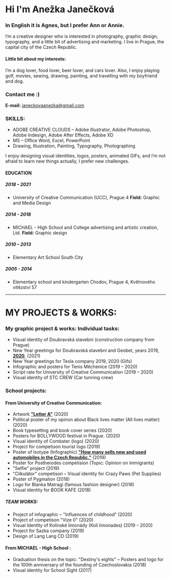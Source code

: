 # Hi I'm Anežka Janečková
### **In English it is Agnes, but I prefer Ann or Annie.**
I’m a creative designer who is interested in photography, graphic design, typography, and a little bit of advertising and marketing. 
I live in Prague, the capital city of the Czech Republic. 

#### Little bit about my interests:
I’m a dog lover, food lover, beer lover, and cars lover. 
Also, I enjoy playing golf, movies, sewing, drawing, painting, and travelling with my boyfriend and dog.

### Contact me :)
**E-mail:** janeckovaanezka@gmail.com

### SKILLS:
+ ADOBE CREATIVE CLOUDS – Adobe Illustrator, Adobe Photoshop, Adobe Indesign, Adobe After Effects, Adobe XD
+ MS – Office Word, Excel, PowerPoint
+ Drawing, Illustration, Painting, Typography, Photographing

I enjoy designing visual identities, logos, posters, animated GIFs, and I’m not afraid to learn new things actually, I prefer new challenges.

#### EDUCATION
##### 2018 – 2021
+ University of Creative Communication (UCC), Prague 4
**Field:** Graphic and Media Design

##### 2014 - 2018
+ MICHAEL - High School and College advertising and artistic creation, Ltd.
**Field:** Graphic design

##### 2010 – 2013
+ Elementary Art School South City

##### 2005 - 2014
+ Elementary school and kindergarten Chodov, Prague 4, Květnového vítězství 57



---
# MY PROJECTS & WORKS:

### My graphic project & works: Individual tasks:
+ Visual identity of Doubravská stavební (construction company from Prague)
+ New Year greetings for Doubravská stavební and Geobet, years 2019, <a href="https://github.com/AnezkaJaneckova/english-for-designers/blob/main/03-curriculum-vitae/img/New%20Year%20greetings.md">**2020**</a>, (2021) 
+ New Year greetings for Tesla company 2019, 2020 (Gifs)
+ Infographic and posters for Tenis Měchenice (2019 – 2020)
+ Script rate for University of Creative Communication (2019 – 2020)
+ Visual identity of STC CREW (Car tunning crew)

### School projects:
#### From University of Creative Communication:
+ Artwork <a href="https://github.com/AnezkaJaneckova/english-for-designers/blob/main/01-character-description/character-description.md">**"Letter A"**</a> (2020)
+ Political poster of my opinon about Black lives matter (All lives matter) (2020)
+ Book typesetting and book cover series (2020)
+ Posters for BOLLYWOOD festival in Prague. (2020)
+ Visual identity of Combster (logo) (2020)
+ Project for competison tourist logo (2019)
+ Poster of Isotype (Infographic) <a href="https://github.com/AnezkaJaneckova/english-for-designers/blob/main/02-intentional-aboutness/case-study.md">**"How many sells new and used automobiles in the Czech Republic."**</a> (2019)
+ Poster for Postherodes competision (Topic: Opinion on immigrants)
+ "Selfie" project (2019)
+ "Cilkulátor" competison – Visual identity for Crazy Paws (Pet Supplies)
+ Poster of Pygmalion (2018)
+ Logo for Blanka Matragi (famous fashion designer) (2018)
+ Visual identity for BOOK KAFE (2018)

##### TEAM WORKS:
+ Project of infographic – "Influences of childhood" (2020)
+ Project of competison "Vize 0" (2020)
+ Visual Identity of Kolínské limonády (Koli limonades) (2019 – 2020)
+ Project for Sazka company (2019)
+ Design of Lang Lang CD (2019)

#### From MICHAEL - High School :
+ Graduation thesis on the topic: "Destiny's eights" – Posters and logo for the 100th anniversary of the founding of Czechoslovakia (2018)
+ Visual identity for School Sight (2017)
